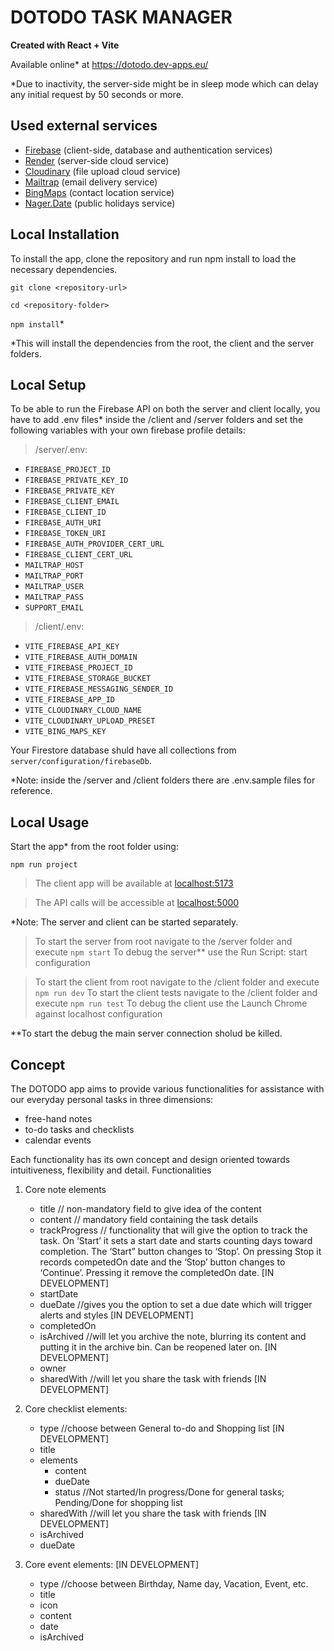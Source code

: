# DOTODO TASK MANAGER

**Created with React + Vite**

Available online* at https://dotodo.dev-apps.eu/

*Due to inactivity, the server-side might be in sleep mode which can delay any initial request by 50 seconds or more.

## Used external services

- [Firebase](https://console.firebase.google.com/) (client-side, database and authentication services)
- [Render](https://render.com/) (server-side cloud service)
- [Cloudinary](https://cloudinary.com/) (file upload cloud service)
- [Mailtrap](https://mailtrap.io/home) (email delivery service)
- [BingMaps](https://www.bingmapsportal.com/) (contact location service)
- [Nager.Date](https://date.nager.at/) (public holidays service)

## Local Installation
To install the app, clone the repository and run npm install to load the necessary dependencies.

`git clone <repository-url>`

`cd <repository-folder>`

`npm install`*

*This will install the dependencies from the root, the client and the server folders. 

## Local Setup
To be able to run the Firebase API on both the server and client locally, you have to add .env files* inside the /client and /server folders and set the following variables with your own firebase profile details:
> /server/.env: 
- `FIREBASE_PROJECT_ID`
- `FIREBASE_PRIVATE_KEY_ID`
- `FIREBASE_PRIVATE_KEY`
- `FIREBASE_CLIENT_EMAIL`
- `FIREBASE_CLIENT_ID`
- `FIREBASE_AUTH_URI`
- `FIREBASE_TOKEN_URI`
- `FIREBASE_AUTH_PROVIDER_CERT_URL`
- `FIREBASE_CLIENT_CERT_URL`
- `MAILTRAP_HOST`
- `MAILTRAP_PORT`
- `MAILTRAP_USER`
- `MAILTRAP_PASS`
- `SUPPORT_EMAIL`

>/client/.env:
- `VITE_FIREBASE_API_KEY`
- `VITE_FIREBASE_AUTH_DOMAIN`
- `VITE_FIREBASE_PROJECT_ID`
- `VITE_FIREBASE_STORAGE_BUCKET`
- `VITE_FIREBASE_MESSAGING_SENDER_ID`
- `VITE_FIREBASE_APP_ID`
- `VITE_CLOUDINARY_CLOUD_NAME`
- `VITE_CLOUDINARY_UPLOAD_PRESET`
- `VITE_BING_MAPS_KEY`

Your Firestore database shuld have all collections from `server/configuration/firebaseDb`.

*Note: inside the /server and /client folders there are .env.sample files for reference.

## Local Usage
Start the app* from the root folder using:

`npm run project`  

> The client app will be available at [localhost:5173](http://localhost:5173/)

> The API calls will be accessible at [localhost:5000](http://localhost:5000/)

*Note: The server and client can be started separately.
> To start the server from root navigate to the /server folder and execute `npm start`
> To debug the server** use the Run Script: start configuration

> To start the client from root navigate to the /client folder and execute `npm run dev`
> To start the client tests navigate to the /client folder and execute `npm run test` 
> To debug the client use the Launch Chrome against localhost configuration

**To start the debug the main server connection sholud be killed.  



## Concept

The DOTODO app aims to provide various functionalities for assistance with our everyday personal tasks in three dimensions: 
-	free-hand notes 
-	to-do tasks and checklists
-	calendar events

Each functionality has its own concept and design oriented towards intuitiveness, flexibility and detail. 
Functionalities
1. Core note elements
   - title              // non-mandatory field to give idea of the content
   - content            // mandatory field containing the task details
   - trackProgress      // functionality that will give the option to track the task. On ‘Start’ it sets a start date and starts counting days toward completion. The ‘Start” button changes to ‘Stop’. On pressing Stop it records competedOn date and the ‘Stop’ button changes to ‘Continue’. Pressing it remove the completedOn date. [IN DEVELOPMENT]
   - startDate
   - dueDate            //gives you the option to set a due date which will trigger alerts and styles [IN DEVELOPMENT]
   - completedOn
   - isArchived         //will let you archive the note, blurring its content and putting it in the archive bin. Can be reopened later on. [IN DEVELOPMENT]
   - owner
   - sharedWith         //will let you share the task with friends [IN DEVELOPMENT]

2. Core checklist elements:
   - type                //choose between General to-do and Shopping list [IN DEVELOPMENT]
   - title
   - elements
      - content
      - dueDate
      - status           //Not started/In progress/Done for general tasks; Pending/Done for shopping list
   - sharedWith          //will let you share the task with friends [IN DEVELOPMENT]
   - isArchived
   - dueDate

3. Core event elements:  [IN DEVELOPMENT]
   - type                //choose between Birthday, Name day, Vacation, Event, etc.
   - title
   - icon
   - content
   - date
   - isArchived
